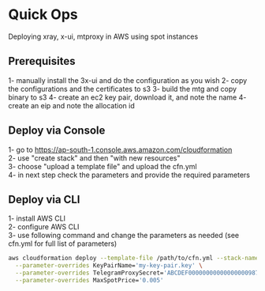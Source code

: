 # Quick Ops
Deploying xray, x-ui, mtproxy in AWS using spot instances

## Prerequisites
1- manually install the 3x-ui and do the configuration as you wish
2- copy the configurations and the certificates to s3
3- build the mtg and copy binary to s3
4- create an ec2 key pair, download it, and note the name
4- create an eip and note the allocation id

## Deploy via Console
1- go to https://ap-south-1.console.aws.amazon.com/cloudformation  
2- use "create stack" and then "with new resources"  
3- choose "upload a template file" and upload the cfn.yml  
4- in next step check the parameters and provide the required parameters  

## Deploy via CLI
1- install AWS CLI  
2- configure AWS CLI  
3- use following command and change the parameters as needed (see cfn.yml for full list of parameters)

``` bash  
aws cloudformation deploy --template-file /path/to/cfn.yml --stack-name name-of-stack \
  --parameter-overrides KeyPairName='my-key-pair.key' \
  --parameter-overrides TelegramProxySecret='ABCDEF00000000000000000987654321' \
  --parameter-overrides MaxSpotPrice='0.005'
```
 
